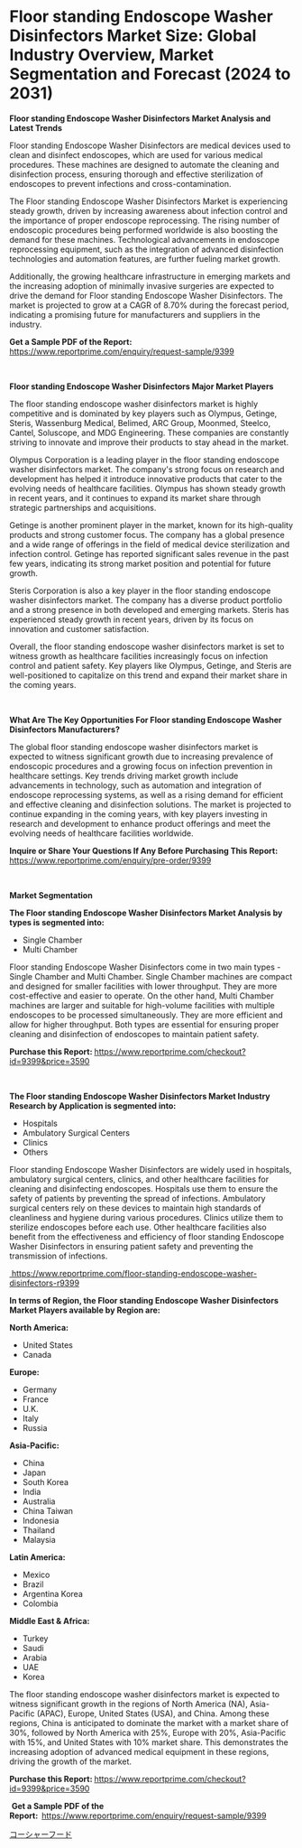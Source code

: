 <p><h1>Floor standing Endoscope Washer Disinfectors Market Size: Global Industry Overview, Market Segmentation and Forecast (2024 to 2031)</h1></p><p><strong>Floor standing Endoscope Washer Disinfectors Market Analysis and Latest Trends</strong></p>
<p><p>Floor standing Endoscope Washer Disinfectors are medical devices used to clean and disinfect endoscopes, which are used for various medical procedures. These machines are designed to automate the cleaning and disinfection process, ensuring thorough and effective sterilization of endoscopes to prevent infections and cross-contamination.</p><p>The Floor standing Endoscope Washer Disinfectors Market is experiencing steady growth, driven by increasing awareness about infection control and the importance of proper endoscope reprocessing. The rising number of endoscopic procedures being performed worldwide is also boosting the demand for these machines. Technological advancements in endoscope reprocessing equipment, such as the integration of advanced disinfection technologies and automation features, are further fueling market growth.</p><p>Additionally, the growing healthcare infrastructure in emerging markets and the increasing adoption of minimally invasive surgeries are expected to drive the demand for Floor standing Endoscope Washer Disinfectors. The market is projected to grow at a CAGR of 8.70% during the forecast period, indicating a promising future for manufacturers and suppliers in the industry.</p></p>
<p><strong>Get a Sample PDF of the Report:&nbsp;</strong> <a href="https://www.reportprime.com/enquiry/request-sample/9399">https://www.reportprime.com/enquiry/request-sample/9399</a></p>
<p>&nbsp;</p>
<p><strong>Floor standing Endoscope Washer Disinfectors Major Market Players</strong></p>
<p><p>The floor standing endoscope washer disinfectors market is highly competitive and is dominated by key players such as Olympus, Getinge, Steris, Wassenburg Medical, Belimed, ARC Group, Moonmed, Steelco, Cantel, Soluscope, and MDG Engineering. These companies are constantly striving to innovate and improve their products to stay ahead in the market.</p><p>Olympus Corporation is a leading player in the floor standing endoscope washer disinfectors market. The company's strong focus on research and development has helped it introduce innovative products that cater to the evolving needs of healthcare facilities. Olympus has shown steady growth in recent years, and it continues to expand its market share through strategic partnerships and acquisitions.</p><p>Getinge is another prominent player in the market, known for its high-quality products and strong customer focus. The company has a global presence and a wide range of offerings in the field of medical device sterilization and infection control. Getinge has reported significant sales revenue in the past few years, indicating its strong market position and potential for future growth.</p><p>Steris Corporation is also a key player in the floor standing endoscope washer disinfectors market. The company has a diverse product portfolio and a strong presence in both developed and emerging markets. Steris has experienced steady growth in recent years, driven by its focus on innovation and customer satisfaction.</p><p>Overall, the floor standing endoscope washer disinfectors market is set to witness growth as healthcare facilities increasingly focus on infection control and patient safety. Key players like Olympus, Getinge, and Steris are well-positioned to capitalize on this trend and expand their market share in the coming years.</p></p>
<p>&nbsp;</p>
<p><strong>What Are The Key Opportunities For Floor standing Endoscope Washer Disinfectors Manufacturers?</strong></p>
<p><p>The global floor standing endoscope washer disinfectors market is expected to witness significant growth due to increasing prevalence of endoscopic procedures and a growing focus on infection prevention in healthcare settings. Key trends driving market growth include advancements in technology, such as automation and integration of endoscope reprocessing systems, as well as a rising demand for efficient and effective cleaning and disinfection solutions. The market is projected to continue expanding in the coming years, with key players investing in research and development to enhance product offerings and meet the evolving needs of healthcare facilities worldwide.</p></p>
<p><strong>Inquire or Share Your Questions If Any Before Purchasing This Report:</strong> <a href="https://www.reportprime.com/enquiry/pre-order/9399">https://www.reportprime.com/enquiry/pre-order/9399</a></p>
<p>&nbsp;</p>
<p><strong>Market Segmentation</strong></p>
<p><strong>The Floor standing Endoscope Washer Disinfectors Market Analysis by types is segmented into:</strong></p>
<p><ul><li>Single Chamber</li><li>Multi Chamber</li></ul></p>
<p><p>Floor standing Endoscope Washer Disinfectors come in two main types - Single Chamber and Multi Chamber. Single Chamber machines are compact and designed for smaller facilities with lower throughput. They are more cost-effective and easier to operate. On the other hand, Multi Chamber machines are larger and suitable for high-volume facilities with multiple endoscopes to be processed simultaneously. They are more efficient and allow for higher throughput. Both types are essential for ensuring proper cleaning and disinfection of endoscopes to maintain patient safety.</p></p>
<p><strong>Purchase this Report:&nbsp;</strong><a href="https://www.reportprime.com/checkout?id=9399&price=3590">https://www.reportprime.com/checkout?id=9399&price=3590</a></p>
<p>&nbsp;</p>
<p><strong>The Floor standing Endoscope Washer Disinfectors Market Industry Research by Application is segmented into:</strong></p>
<p><ul><li>Hospitals</li><li>Ambulatory Surgical Centers</li><li>Clinics</li><li>Others</li></ul></p>
<p><p>Floor standing Endoscope Washer Disinfectors are widely used in hospitals, ambulatory surgical centers, clinics, and other healthcare facilities for cleaning and disinfecting endoscopes. Hospitals use them to ensure the safety of patients by preventing the spread of infections. Ambulatory surgical centers rely on these devices to maintain high standards of cleanliness and hygiene during various procedures. Clinics utilize them to sterilize endoscopes before each use. Other healthcare facilities also benefit from the effectiveness and efficiency of floor standing Endoscope Washer Disinfectors in ensuring patient safety and preventing the transmission of infections.</p></p>
<p><a href="https://www.reportprime.com/floor-standing-endoscope-washer-disinfectors-r9399">&nbsp;https://www.reportprime.com/floor-standing-endoscope-washer-disinfectors-r9399</a></p>
<p><strong>In terms of Region, the Floor standing Endoscope Washer Disinfectors Market Players available by Region are:</strong></p>
<p>
    <p> <strong> North America: </strong>
        <ul>
            <li>United States</li>
            <li>Canada</li>
        </ul>
        </p> 
    <p> <strong> Europe: </strong>
        <ul>
            <li>Germany</li>
            <li>France</li>
            <li>U.K.</li>
            <li>Italy</li>
            <li>Russia</li>
        </ul>
        </p> 
    <p> <strong> Asia-Pacific: </strong>
        <ul>
            <li>China</li>
            <li>Japan</li>
            <li>South Korea</li>
            <li>India</li>
            <li>Australia</li>
            <li>China Taiwan</li>
            <li>Indonesia</li>
            <li>Thailand</li>
            <li>Malaysia</li>
        </ul>
        </p> 
    <p> <strong> Latin America: </strong>
        <ul>
            <li>Mexico</li>
            <li>Brazil</li>
            <li>Argentina Korea</li>
            <li>Colombia</li>
        </ul>
        </p> 
    <p> <strong> Middle East & Africa: </strong>
        <ul>
            <li>Turkey</li>
            <li>Saudi</li>
            <li>Arabia</li>
            <li>UAE</li>
            <li>Korea</li>
        </ul>
    </p>
    </p>
<p><p>The floor standing endoscope washer disinfectors market is expected to witness significant growth in the regions of North America (NA), Asia-Pacific (APAC), Europe, United States (USA), and China. Among these regions, China is anticipated to dominate the market with a market share of 30%, followed by North America with 25%, Europe with 20%, Asia-Pacific with 15%, and United States with 10% market share. This demonstrates the increasing adoption of advanced medical equipment in these regions, driving the growth of the market.</p></p>
<p><strong>Purchase this Report: </strong><a href="https://www.reportprime.com/checkout?id=9399&price=3590">https://www.reportprime.com/checkout?id=9399&price=3590</a></p>
<p>&nbsp;<strong>Get a Sample PDF of the Report:&nbsp;&nbsp;</strong><a href="https://www.reportprime.com/enquiry/request-sample/9399">https://www.reportprime.com/enquiry/request-sample/9399</a></p>
<p><strong></strong></p>
<p><p><a href="https://github.com/avbqbctihcbe2/Market-Research-Report-List-1/blob/main/755980735506.md">コーシャーフード</a></p></p>